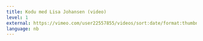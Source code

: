 ```yaml
---
title: Kodu med Lisa Johansen (video)
level: 1
external: https://vimeo.com/user22557855/videos/sort:date/format:thumbnail
language: nb
---
```

